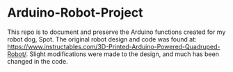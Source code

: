 # Arduino-Robot-Project
This repo is to document and preserve the Arduino functions created for my robot dog, Spot. The original robot design and code was found at: https://www.instructables.com/3D-Printed-Arduino-Powered-Quadruped-Robot/. Slight modifications were made to the design, and much has been changed in the code.
